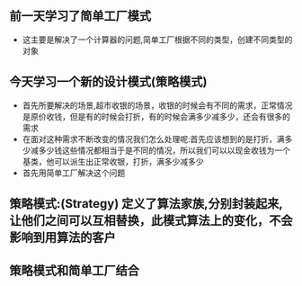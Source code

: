 ## 前一天学习了简单工厂模式
* 这主要是解决了一个计算器的问题,简单工厂根据不同的类型，创建不同类型的对象
## 今天学习一个新的设计模式(策略模式)
* 首先所要解决的场景,超市收银的场景，收银的时候会有不同的需求，正常情况是原价收钱，但是有的时候会打折，有的时候会满多少减多少，还会有很多的需求
* 在面对这种需求不断改变的情况我们怎么处理呢:首先应该想到的是打折，满多少减多少钱这些情况都相当于是不同的情况，所以我们可以以现金收钱为一个基类，他可以派生出正常收银，打折，满多少减多少
* 首先用简单工厂解决这个问题
## 策略模式:(Strategy) 定义了算法家族,分别封装起来,让他们之间可以互相替换，此模式算法上的变化，不会影响到用算法的客户
## 策略模式和简单工厂结合
